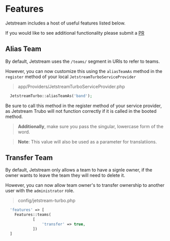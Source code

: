 # Features

  Jetstream includes a host of useful features listed below. 
  
  If you would like to see additional functionality please submit a [PR](https://github.com/laravel-turbo/jetstream-turbo)

## Alias Team

  By default, Jetstream uses the `/teams/` segment in URIs to refer to teams. 
  
  However, you can now customize this using the `aliasTeamAs` method in the `register` method of your local `JetstreamTurboServiceProvider`

> app/Providers/JetstreamTurboServiceProvider.php
```php
  JetstreamTurbo::aliasTeamAs('band');
```

  Be sure to call this method in the register method of your service provider, as Jetstream Trubo will not function correctly if it is called in the booted method. 
  
  > **Additionally**, make sure you pass the singular, lowercase form of the word.

  > **Note**: This value will also be used as a parameter for translatiions.  

  ## Transfer Team

  By default, Jetstream only allows a team to have a signle owner, if the owner wants to leave the team they will need to delete it.

  However, you can now allow team owner's to transfer ownership to another user with the `administrator` role.

> config/jetstream-turbo.php
```php
  'features' => [
    Features::teams(
            [
                'transfer' => true,
            ])
  ]
```
